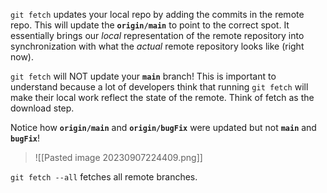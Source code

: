 `git fetch` updates your local repo by adding the commits in the remote repo. This will update the **`origin/main`** to point to the correct spot. It essentially brings our _local_ representation of the remote repository into synchronization with what the _actual_ remote repository looks like (right now).

`git fetch` will NOT update your **`main`** branch! This is important to understand because a lot of developers think that running `git fetch` will make their local work reflect the state of the remote. Think of fetch as the download step.

Notice how **`origin/main`** and **`origin/bugFix`** were updated but not **`main`** and **`bugFix`**!

>![[Pasted image 20230907224409.png]]

`git fetch --all` fetches all remote branches.
